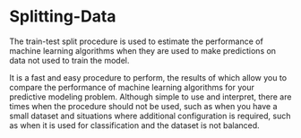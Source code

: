 # Splitting-Data
The train-test split procedure is used to estimate the performance of machine learning algorithms when they are used to make predictions on data not used to train the model.

It is a fast and easy procedure to perform, the results of which allow you to compare the performance of machine learning algorithms for your predictive modeling problem. Although simple to use and interpret, there are times when the procedure should not be used, such as when you have a small dataset and situations where additional configuration is required, such as when it is used for classification and the dataset is not balanced.

